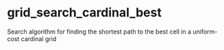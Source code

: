 # grid\_search\_cardinal\_best

Search algorithm for finding the shortest path to the best cell in a uniform-cost cardinal grid
